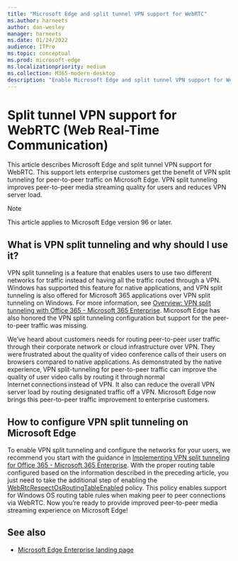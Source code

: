 ```yaml
---
title: "Microsoft Edge and split tunnel VPN support for WebRTC"
ms.author: harneets
author: dan-wesley
manager: harneets
ms.date: 01/24/2022
audience: ITPro
ms.topic: conceptual
ms.prod: microsoft-edge
ms.localizationpriority: medium
ms.collection: M365-modern-desktop
description: "Enable Microsoft Edge and split tunnel VPN support for WebRTC (Web Real-Time Communication)"
---
```


# Split tunnel VPN support for WebRTC (Web Real-Time Communication)
  
This article describes Microsoft Edge and split tunnel VPN support for WebRTC. This support lets enterprise customers get the benefit of VPN split tunneling for peer-to-peer traffic on Microsoft Edge. VPN split tunneling improves peer-to-peer media streaming quality for users and reduces VPN server load.

> [!NOTE]
> This article applies to Microsoft Edge version 96 or later.

## What is VPN split tunneling and why should I use it?

VPN split tunneling is a feature that enables users to use two different networks for traffic instead of having all the traffic routed through a VPN. Windows has supported this feature for native applications, and VPN split tunneling is also offered for Microsoft 365 applications over VPN split tunneling on Windows. For more information, see [Overview: VPN split tunneling with Office 365 - Microsoft 365 Enterprise](/microsoft-365/enterprise/microsoft-365-vpn-split-tunnel?view=o365-worldwide&preserve-view=true). Microsoft Edge has also honored the VPN split tunneling configuration but support for the peer-to-peer traffic was missing.

We’ve heard about customers needs for routing peer-to-peer user traffic through their corporate network or cloud infrastructure over VPN. They were frustrated about the quality of video conference calls of their users on browsers compared to native applications. As demonstrated by  the native experience, VPN split-tunneling for peer-to-peer traffic can improve the quality of user video calls by routing it through normal Internet connections instead of VPN. It also can reduce the overall VPN server load by routing designated traffic off a VPN. Microsoft Edge now brings this peer-to-peer traffic improvement to enterprise customers.

## How to configure VPN split tunneling on Microsoft Edge

To enable VPN split tunneling and configure the networks for your users, we recommend you start with the guidance in [Implementing VPN split tunneling for Office 365 - Microsoft 365 Enterprise](/microsoft-365/enterprise/microsoft-365-vpn-implement-split-tunnel?view=o365-worldwide&preserve-view=true). With the proper routing table configured based on the information described in the preceding article, you just need to take the additional step of enabling the [WebRtcRespectOsRoutingTableEnabled](/deployedge/microsoft-edge-policies#webrtcrespectosroutingtableenabled) policy. This policy enables support for Windows OS routing table rules when making peer to peer connections via WebRTC. Now you’re ready to provide improved peer-to-peer media streaming experience on Microsoft Edge!

## See also

- [Microsoft Edge Enterprise landing page](https://aka.ms/EdgeEnterprise)
